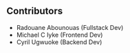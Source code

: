 ## Contributors

- Radouane Abounouas (Fullstack Dev)
- Michael C Iyke (Frontend Dev)
- Cyril Ugwuoke (Backend Dev)
